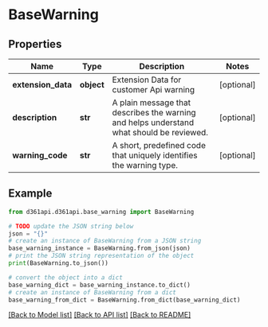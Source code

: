 # BaseWarning


## Properties

Name | Type | Description | Notes
------------ | ------------- | ------------- | -------------
**extension_data** | **object** | Extension Data for customer Api warning | [optional] 
**description** | **str** | A plain message that describes the warning and helps understand what should be reviewed. | [optional] 
**warning_code** | **str** | A short, predefined code that uniquely identifies the warning type. | [optional] 

## Example

```python
from d361api.d361api.base_warning import BaseWarning

# TODO update the JSON string below
json = "{}"
# create an instance of BaseWarning from a JSON string
base_warning_instance = BaseWarning.from_json(json)
# print the JSON string representation of the object
print(BaseWarning.to_json())

# convert the object into a dict
base_warning_dict = base_warning_instance.to_dict()
# create an instance of BaseWarning from a dict
base_warning_from_dict = BaseWarning.from_dict(base_warning_dict)
```
[[Back to Model list]](../README.md#documentation-for-models) [[Back to API list]](../README.md#documentation-for-api-endpoints) [[Back to README]](../README.md)



